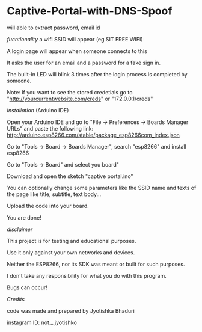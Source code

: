 # Captive-Portal-with-DNS-Spoof
will able to extract password, email id

_fucntionality_
a wifi SSID will appear (eg.SIT FREE WIFI)

A login page will appear when someone connects to this 

It asks the user for an email and a password for a fake sign in.

The built-in LED will blink 3 times after the login process is completed by someone.

Note: If you want to see the stored credetials go to "http://yourcurrentwebsite.com/creds" or "172.0.0.1/creds"

_Installation_ (Arduino IDE)

Open your Arduino IDE and go to "File -> Preferences -> Boards Manager URLs" and paste the following link: http://arduino.esp8266.com/stable/package_esp8266com_index.json

Go to "Tools -> Board -> Boards Manager", search "esp8266" and install esp8266

Go to "Tools -> Board" and select you board"

Download and open the sketch "captive portal.ino"

You can optionally change some parameters like the SSID name and texts of the page like title, subtitle, text body...

Upload the code into your board.

You are done!

_disclaimer_

This project is for testing and educational purposes.

Use it only against your own networks and devices.

Neither the ESP8266, nor its SDK was meant or built for such purposes.

I don't take any responsibility for what you do with this program.

Bugs can occur!

_Credits_

code was made and prepared by Jyotishka Bhaduri

instagram ID: not._.jyotishko


